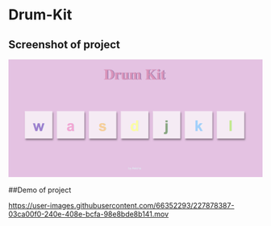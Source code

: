 # Drum-Kit 

## Screenshot of project

![Screenshot of project](https://github.com/An3sha/Drum-Kit/blob/master/image.jpg)

##Demo of project

https://user-images.githubusercontent.com/66352293/227878387-03ca00f0-240e-408e-bcfa-98e8bde8b141.mov


